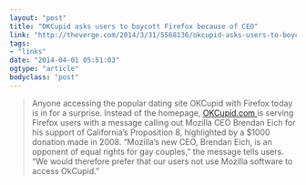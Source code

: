 ```yaml
---
layout: "post"
title: "OKCupid asks users to boycott Firefox because of CEO"
link: "http://theverge.com/2014/3/31/5568136/okcupid-asks-users-to-boycott-firefox-because-of-ceos-gay-rights"
tags: 
- "links"
date: "2014-04-01 05:51:03"
ogtype: "article"
bodyclass: "post"
---
```


> Anyone accessing the popular dating site OKCupid with Firefox today is in for a surprise. Instead of the homepage, [OKCupid.com ](https://www.okcupid.com/)is serving Firefox users with a message calling out Mozilla CEO Brendan Eich for his support of California’s Proposition 8, highlighted by a $1000 donation made in 2008. “Mozilla’s new CEO, Brendan Eich, is an opponent of equal rights for gay couples,” the message tells users. “We would therefore prefer that our users not use Mozilla software to access OkCupid.”
